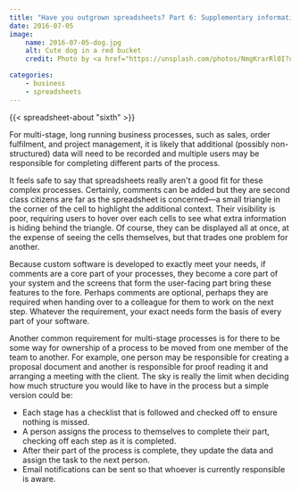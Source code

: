 ```yaml
---
title: "Have you outgrown spreadsheets? Part 6: Supplementary information and ownership"
date: 2016-07-05
image:
    name: 2016-07-05-dog.jpg
    alt: Cute dog in a red bucket
    credit: Photo by <a href="https://unsplash.com/photos/NmgKrarRl0I?utm_source=unsplash&utm_medium=referral&utm_content=creditCopyText">Andrew Branch</a> on <a href="https://unsplash.com/?utm_source=unsplash&utm_medium=referral&utm_content=creditCopyText">Unsplash</a>

categories:
    - business
    - spreadsheets
---
```


{{< spreadsheet-about "sixth" >}}

For multi-stage, long running business processes, such as sales, order fulfilment, and project management, it is likely that additional (possibly non-structured) data will need to be recorded and multiple users may be responsible for completing different parts of the process.

It feels safe to say that spreadsheets really aren't a good fit for these complex processes. Certainly, comments can be added but they are second class citizens are far as the spreadsheet is concerned—a small triangle in the corner of the cell to highlight the additional context. Their visibility is poor, requiring users to hover over each cells to see what extra information is hiding behind the triangle. Of course, they can be displayed all at once, at the expense of seeing the cells themselves, but that trades one problem for another.

Because custom software is developed to exactly meet your needs, if comments are a core part of your processes, they become a core part of your system and the screens that form the user-facing part bring these features to the fore. Perhaps comments are optional, perhaps they are required when handing over to a colleague for them to work on the next step. Whatever the requirement, your exact needs form the basis of every part of your software.

Another common requirement for multi-stage processes is for there to be some way for ownership of a process to be moved from one member of the team to another. For example, one person may be responsible for creating a proposal document and another is responsible for proof reading it and arranging a meeting with the client. The sky is really the limit when deciding how much structure you would like to have in the process but a simple version could be:

* Each stage has a checklist that is followed and checked off to ensure nothing is missed.
* A person assigns the process to themselves to complete their part, checking off each step as it is completed.
* After their part of the process is complete, they update the data and assign the task to the next person.
* Email notifications can be sent so that whoever is currently responsible is aware.
